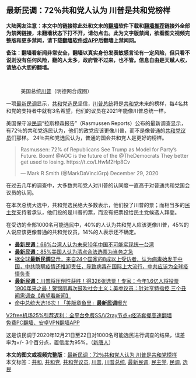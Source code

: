  <h2>最新民调：72％共和党人认为 川普是共和党榜样</h2> <p class="notice"><b>大陆网友注意：本文中的链接除此处和文末的<a href="https://github.com/bannedbook/fanqiang" >翻墙</a>软件下载和<a href="https://github.com/killgcd/justmysocks/blob/master/README.md">翻墙推荐</a>链接外全部为禁网链接，未翻墙状态下打不开，请勿点击。此为文字版禁闻，欲看图文视频完整版和更多禁闻，请下载<a href="https://github.com/bannedbook/fanqiang">翻墙软件或APP</a>后翻墙上禁闻网。</p><p>备注：翻墙看新闻非常安全，翻墙以真实身份发表敏感言论有一定风险，但只看不说则没有任何风险，翻的人太多，政府管不过来，也不管。信息自由是天赋人权，请放心大胆的翻墙。</b></p>  <div class="entry"> <br /> <figure><figcaption class="wp-caption-text">美国总统<a href="https://www.bannedbook.org/bnews/tag/%e5%b7%9d%e6%99%ae/" class="st_tag internal_tag" rel="tag" title="标签 川普 下的日志">川普</a>（明德网合成图）</figcaption></figure> <p>一项<a href="https://www.bannedbook.org/bnews/tag/%E6%9C%80%E6%96%B0%E6%B0%91%E8%B0%83/" class="st_tag internal_tag" rel="tag" title="标签 最新民调 下的日志">最新民调</a>显示，<a href="https://www.bannedbook.org/bnews/tag/%E5%85%B1%E5%92%8C/" class="st_tag internal_tag" rel="tag" title="标签 共和 下的日志">共和</a>党<a href="https://www.bannedbook.org/bnews/tag/%E9%80%89%E6%B0%91/" class="st_tag internal_tag" rel="tag" title="标签 选民 下的日志">选民</a>坚信，<a href="https://www.bannedbook.org/bnews/tag/%E5%B7%9D%E6%99%AE%E6%80%BB%E7%BB%9F/" class="st_tag internal_tag" rel="tag" title="标签 川普总统 下的日志">川普总统</a>将是<a href="https://www.bannedbook.org/bnews/tag/%e5%85%b1%e5%92%8c%e5%85%9a/" class="st_tag internal_tag" rel="tag" title="标签 共和党 下的日志">共和党</a>未来的榜样，每4名共和党的支持者中就有3名希望，他们的议员在2021年能像川普总统一样。</p> <p>美国保守派<a href="https://www.bannedbook.org/bnews/tag/%E6%B0%91%E8%B0%83/" class="st_tag internal_tag" rel="tag" title="标签 民调 下的日志">民调</a>“拉斯穆森报告”（Rasmussen Reports）公布的最新调查显示，有72％的共和党选民认为，他们的政党应该更像川普，而不是像普通的<a href="https://www.bannedbook.org/bnews/tag/%e5%85%b1%e5%92%8c%e5%85%9a%e8%ae%ae%e5%91%98/" class="st_tag internal_tag" rel="tag" title="标签 共和党议员 下的日志">共和党议员</a>们那样。 24％共和党选民认为，普通的国会共和党人是更好的榜样。</p>  <blockquote class="twitter-tweet" data-width="550" data-dnt="true"> <p>Rasmussen: 72% of Republicans See Trump as Model for Party’s Future. Boom! ⁦@AOC⁩ is the future of the ⁦@TheDemocrats⁩ They better get used to losing.  https://t.co/LHwM2Hp8Cv</p> <p>&mdash; Mark R Smith (@MarkDaVinciGrp) December 29, 2020</p>  </blockquote> <p>在过去几年的调查中，大多数共和党人对川普的认同度一直高于对普通共和党国会议员的认同。</p> <p>在本次总统大选中，共和党选民绝大多数表示，他们投了川普的票；而相当多的<a href="https://www.bannedbook.org/bnews/tag/%e6%b0%91%e4%b8%bb%e5%85%9a/" class="st_tag internal_tag" rel="tag" title="标签 民主党 下的日志">民主党</a>支持者承认，他们投的是川普的票，而没有把票投给民主党候选人拜登。</p>  <p>在受访的全部1000名可能选民中，40%的人认为共和党人应该更像川普，45%的人说应该更像普通的共和党议员，14%的人表示还不确定。</p> <ul class='op-related-articles' title='相关阅读'> <li><a href='https://www.bannedbook.org/bnews/taiwannews/20201201/1439784.html' target='_blank'><b>最新民调</b>：66%台湾人认为未来10年中国不可能实现统一台湾</a></li> <li><a href='https://www.bannedbook.org/bnews/bannedvideo/20201112/1430080.html' target='_blank'><b>最新民调</b>：85%美国人认为清点合法选票为当务之急</a></li> <li><a href='https://www.bannedbook.org/bnews/bannedvideo/20201105/1426218.html' target='_blank'>据全球<b>最新民调</b>显示，来自24个国家的8成以上受访者，认为病毒始发于中国，中共隐瞒疫情还推卸责任，导致病毒在国际上大流行，中共应该为全球疫情负责</a></li> <li><a href='https://www.bannedbook.org/bnews/bannedvideo/20201103/1425039.html' target='_blank'><b>最新民调</b>：川普将压倒性获胜！得326张选票！专家：今年1.6亿人将投票 1900年来之最！贺锦丽再次鼓吹社会主义；美参议员：针对亨特指控 三个丑闻需调查【希望看新闻】</a></li> <li><a href='https://www.bannedbook.org/bnews/baitai/20201101/1424007.html' target='_blank'>命中总统大选16次！「美版章鱼里」<b>最新民调</b>曝光</a></li> </ul> <p class="texttj"> <a href="https://www.bannedbook.org/forum23/topic22702.html" target="_blank">V2free机场25%引荐返利：全平台免费SS/V2ray节点+经济套餐高速翻墙</a><br/> <a href="https://github.com/bannedbook/fanqiang/wiki/%E7%A6%81%E9%97%BB%E7%BD%91%E5%AE%89%E5%8D%93%E7%BF%BB%E5%A2%99%E6%96%B0%E9%97%BBAPP" target="_blank">免费PC翻墙、安卓VPN翻墙APP</a></p><p>这是该民调于2020年12月21日至22日对1000名可能选民进行调查的结果，误差率为+/- 3个百分点，置信度为95%。（<span class='wp_keywordlink_affiliate'><a href="https://www.ntdtv.com/" title="新唐人">新唐人</a></span>）</p><a name='sharetosocial'></a>       <div><b>本文的图文或视频完整版</b>：<a href='https://www.bannedbook.org/bnews/comments/20201230/1457444.html'>最新民调：72％共和党人认为 川普是共和党榜样</a></div>  </div><!--END ENTRY--> <div class="postfooter"> <div>本文标签：<a href="https://www.bannedbook.org/bnews/tag/%E5%85%B1%E5%92%8C/" rel="tag">共和</a>, <a href="https://www.bannedbook.org/bnews/tag/%e5%85%b1%e5%92%8c%e5%85%9a/" rel="tag">共和党</a>, <a href="https://www.bannedbook.org/bnews/tag/%e5%85%b1%e5%92%8c%e5%85%9a%e8%ae%ae%e5%91%98/" rel="tag">共和党议员</a>, <a href="https://www.bannedbook.org/bnews/tag/%e5%b7%9d%e6%99%ae/" rel="tag">川普</a>, <a href="https://www.bannedbook.org/bnews/tag/%E5%B7%9D%E6%99%AE%E6%80%BB%E7%BB%9F/" rel="tag">川普总统</a>, <a href="https://www.bannedbook.org/bnews/tag/%E6%9C%80%E6%96%B0%E6%B0%91%E8%B0%83/" rel="tag">最新民调</a>, <a href="https://www.bannedbook.org/bnews/tag/%e6%b0%91%e4%b8%bb%e5%85%9a/" rel="tag">民主党</a>, <a href="https://www.bannedbook.org/bnews/tag/%E6%B0%91%E8%B0%83/" rel="tag">民调</a>, <a href="https://www.bannedbook.org/bnews/tag/%E9%80%89%E6%B0%91/" rel="tag">选民</a></div>  </div><!--END POSTFOOTER--> 